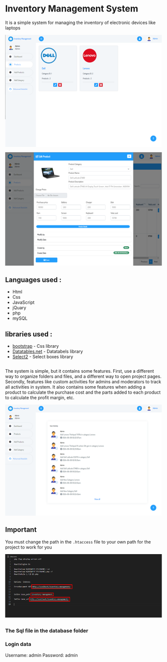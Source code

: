 # Inventory Management System


It is a simple system for managing the inventory of electronic devices like laptops 


<p align="center">
  <img src="https://raw.githubusercontent.com/Mo-AlCaesar/Inventory-management/main/inventory-management/screen-shot/224500.png">
</p>

<p align="center">
  <img src="https://raw.githubusercontent.com/Mo-AlCaesar/Inventory-management/main/inventory-management/screen-shot/231146.png">
</p>

## Languages used :

* Html
* Css
* JavaScript
* jQuary
* php
* mySQL

## libraries used :
* [bootstrap](https://getbootstrap.com/docs/5.2/getting-started/introduction/) - Css library
* [Datatables.net](https://datatables.net/) - Datatabels library
* [Select2](https://select2.org/) - Select boxes library

##

The system is simple, but it contains some features.
First, use a different way to organize folders and files, and a different way to open project pages.
Secondly, features like custom activities for admins and moderators to track all activities in system.
It also contains some features when adding a product to calculate the purchase cost and the parts added to each product to calculate the profit margin, etc.

<p align="center">
  <img src="https://raw.githubusercontent.com/Mo-AlCaesar/Inventory-management/main/inventory-management/screen-shot/232827.png">
</p>



## Important 
You must change the path in the `.htaccess` file to your own path for the project to work for you

<p align="center">
  <img src="https://raw.githubusercontent.com/Mo-AlCaesar/Inventory-management/main/inventory-management/screen-shot/231932.png">
</p>


##

### The Sql file in the database folder

### Login data 
Username: admin
Password: admin

